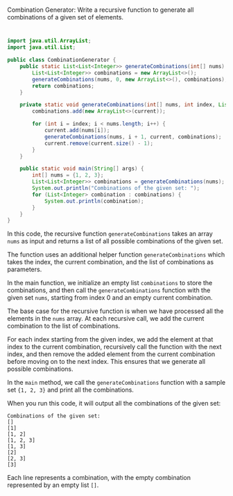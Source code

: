#
Combination Generator: Write a recursive function to generate all combinations of a given set of elements.
#

```java
import java.util.ArrayList;
import java.util.List;

public class CombinationGenerator {
    public static List<List<Integer>> generateCombinations(int[] nums) {
        List<List<Integer>> combinations = new ArrayList<>();
        generateCombinations(nums, 0, new ArrayList<>(), combinations);
        return combinations;
    }

    private static void generateCombinations(int[] nums, int index, List<Integer> current, List<List<Integer>> combinations) {
        combinations.add(new ArrayList<>(current));

        for (int i = index; i < nums.length; i++) {
            current.add(nums[i]);
            generateCombinations(nums, i + 1, current, combinations);
            current.remove(current.size() - 1);
        }
    }

    public static void main(String[] args) {
        int[] nums = {1, 2, 3};
        List<List<Integer>> combinations = generateCombinations(nums);
        System.out.println("Combinations of the given set: ");
        for (List<Integer> combination : combinations) {
            System.out.println(combination);
        }
    }
}
```

In this code, the recursive function `generateCombinations` takes an array `nums` as input and returns a list of all possible combinations of the given set.

The function uses an additional helper function `generateCombinations` which takes the index, the current combination, and the list of combinations as parameters.

In the main function, we initialize an empty list `combinations` to store the combinations, and then call the `generateCombinations` function with the given set `nums`, starting from index 0 and an empty current combination.

The base case for the recursive function is when we have processed all the elements in the `nums` array. At each recursive call, we add the current combination to the list of combinations.

For each index starting from the given index, we add the element at that index to the current combination, recursively call the function with the next index, and then remove the added element from the current combination before moving on to the next index. This ensures that we generate all possible combinations.

In the `main` method, we call the `generateCombinations` function with a sample set `{1, 2, 3}` and print all the combinations.

When you run this code, it will output all the combinations of the given set:
```
Combinations of the given set: 
[]
[1]
[1, 2]
[1, 2, 3]
[1, 3]
[2]
[2, 3]
[3]
```

Each line represents a combination, with the empty combination represented by an empty list `[]`.
